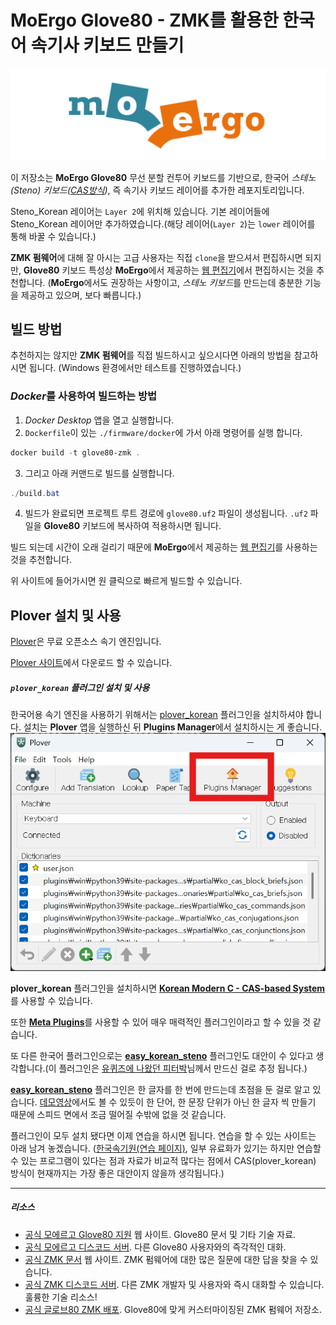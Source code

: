 # MoErgo Glove80 - ZMK를 활용한 한국어 속기사 키보드 만들기

![MoErgo 로고](moergo_logo.png)

이 저장소는 **MoErgo Glove80** 무선 분할 컨투어 키보드를 기반으로, 한국어 *스테노(Steno) 키보드([CAS방식](https://plover.wiki/index.php/Steno_layouts_and_supported_languages#Korean_CAS))*, 즉 속기사 키보드 레이어를 추가한 레포지토리입니다.

Steno_Korean 레이어는 `Layer 2`에 위치해 있습니다.
기본 레이어들에 Steno_Korean 레이어만 추가하였습니다.(해당 레이어(`Layer 2`)는 `lower` 레이어를 통해 바꿀 수 있습니다.) 

**ZMK 펌웨어**에 대해 잘 아시는 고급 사용자는 직접 `clone`을 받으셔서 편집하시면 되지만, **Glove80** 키보드 특성상 **MoErgo**에서 제공하는 [웹 편집기](https://my.glove80.com/#/layout/user/ec112e59-be21-43b6-bccd-4fe966b04ab1)에서 편집하시는 것을 추천합니다.
(**MoErgo**에서도 권장하는 사항이고, *스테노 키보드*를 만드는데 충분한 기능을 제공하고 있으며, 보다 빠릅니다.)

## 빌드 방법
추천하지는 않지만 **ZMK 펌웨어**를 직접 빌드하시고 싶으시다면 아래의 방법을 참고하시면 됩니다.
(Windows 환경에서만 테스트를 진행하였습니다.)

### *Docker*를 사용하여 빌드하는 방법
1. *Docker Desktop* 앱을 열고 실행합니다.
2. `Dockerfile`이 있는 `./firmware/docker`에 가서 아래 명령어를 실행 합니다.

```powershell
docker build -t glove80-zmk .
```

3. 그리고 아래 커맨드로 빌드를 실행합니다.
```powershell
./build.bat
```

4. 빌드가 완료되면 프로젝트 루트 경로에 `glove80.uf2` 파일이 생성됩니다. `.uf2` 파일을 **Glove80** 키보드에 복사하여 적용하시면 됩니다.

빌드 되는데 시간이 오래 걸리기 때문에 **MoErgo**에서 제공하는 [웹 편집기](https://my.glove80.com/#/layout/user/ec112e59-be21-43b6-bccd-4fe966b04ab1)를 사용하는 것을 추천합니다.

위 사이트에 들어가시면 원 클릭으로 빠르게 빌드할 수 있습니다.

## Plover 설치 및 사용
[Plover](https://www.openstenoproject.org/plover/)은 무료 오픈소스 속기 엔진입니다.

[Plover 사이트](https://www.openstenoproject.org/plover/)에서 다운로드 할 수 있습니다.

##### `plover_korean` 플러그인 설치 및 사용
한국어용 속기 엔진을 사용하기 위해서는 [plover_korean](https://github.com/nsmarkop/plover_korean) 플러그인을 설치하셔야 합니다.
설치는 **Plover** 앱을 실행하신 뒤 **Plugins Manager**에서 설치하시는 게 좋습니다.
![plugins manager image](plugins_manager_img.png)

**plover_korean** 플러그인을 설치하시면 [**Korean Modern C - CAS-based System**](https://github.com/nsmarkop/plover_korean?tab=readme-ov-file#korean-modern-c)를 사용할 수 있습니다.

또한 [**Meta Plugins**](https://github.com/nsmarkop/plover_korean?tab=readme-ov-file#meta-plugins)를 사용할 수 있어 매우 매력적인 플러그인이라고 할 수 있을 것 같습니다.

또 다른 한국어 플러그인으로는 [**easy_korean_steno**](https://github.com/petercpark/easy_korean_steno) 플러그인도 대안이 수 있다고 생각합니다.(이 플러그인은 [유퀴즈에 나왔던 피터박](https://www.youtube.com/watch?v=HBGjw-k7i6E&t=1002s)님께서 만드신 걸로 추정 됩니다.)

[**easy_korean_steno**](https://github.com/petercpark/easy_korean_steno) 플러그인은 한 글자를 한 번에 만드는데 초점을 둔 걸로 알고 있습니다.
[데모영상](https://www.youtube.com/watch?v=MfRnoFWqE-E)에서도 볼 수 있듯이 한 단어, 한 문장 단위가 아닌 한 글자 씩 만들기 때문에 스피드 면에서 조금 떨어질 수밖에 없을 것 같습니다.

플러그인이 모두 설치 됐다면 이제 연습을 하시면 됩니다.
연습을 할 수 있는 사이트는 아래 남겨 놓겠습니다.
([한국속기원(연습 페이지)](https://www.koreasteno.com/cas/), 일부 유료화가 있기는 하지만 연습할 수 있는 프로그램이 있다는 점과 자료가 비교적 많다는 점에서 CAS(plover_korean) 방식이 현재까지는 가장 좋은 대안이지 않을까 생각됩니다.)

---

##### 리소스
- [공식 모에르고 Glove80 지원](https://moergo.com/glove80-support) 웹 사이트. Glove80 문서 및 기타 기술 자료.
- [공식 모에르고 디스코드 서버](https://moergo.com/discord). 다른 Glove80 사용자와의 즉각적인 대화.
- [공식 ZMK 문서](https://zmk.dev/docs) 웹 사이트. ZMK 펌웨어에 대한 많은 질문에 대한 답을 찾을 수 있습니다.
- [공식 ZMK 디스코드 서버](https://discord.gg/8cfMkQksSB). 다른 ZMK 개발자 및 사용자와 즉시 대화할 수 있습니다. 훌륭한 기술 리소스!
- [공식 글로브80 ZMK 배포](https://github.com/moergo-sc/zmk). Glove80에 맞게 커스터마이징된 ZMK 펌웨어 저장소.

